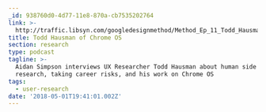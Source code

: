 ```yaml
---
_id: 938760d0-4d77-11e8-870a-cb7535202764
link: >-
  http://traffic.libsyn.com/googledesignmethod/Method_Ep_11_Todd_Hausman_.mp3?dest-id=547072
title: Todd Hausman of Chrome OS
section: research
type: podcast
tagline: >-
  Aidan Simpson interviews UX Researcher Todd Hausman about human side of
  research, taking career risks, and his work on Chrome OS
tags:
  - user-research
date: '2018-05-01T19:41:01.002Z'
---
```


